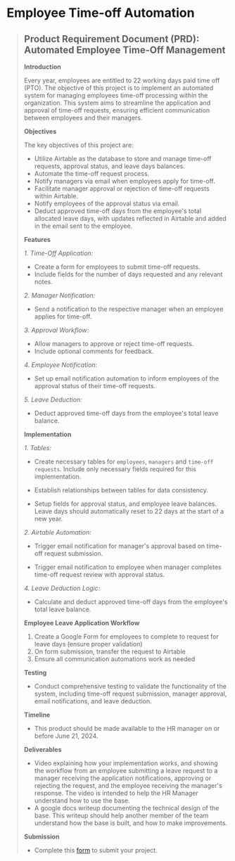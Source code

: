 # Employee Time-off Automation

>## Product Requirement Document (PRD): Automated Employee Time-Off Management
>
>**Introduction**
>
>Every year, employees are entitled to 22 working days paid time off (PTO). The objective of this project is to implement an automated system for managing employees time-off processing within the organization. This system aims to streamline the application and approval of time-off requests, ensuring efficient communication between employees and their managers.
>
>**Objectives**
>
>The key objectives of this project are:
>
>- Utilize Airtable as the database to store and manage time-off requests, approval status, and leave days balances.
>- Automate the time-off request process.
>- Notify managers via email when employees apply for time-off.
>- Facilitate manager approval or rejection of time-off requests within Airtable.
>- Notify employees of the approval status via email.
>- Deduct approved time-off days from the employee's total allocated leave days, with updates reflected in Airtable and added in the email sent to the employee.
>
>**Features**
>
>*1. Time-Off Application:*
>
>- Create a form for employees to submit time-off requests.
>- Include fields for the number of days requested and any relevant notes.
>
>*2. Manager Notification:*
>
>- Send a notification to the respective manager when an employee applies for time-off.
>
>*3. Approval Workflow:*
>
>- Allow managers to approve or reject time-off requests.
>- Include optional comments for feedback.
>
>*4. Employee Notification:*
>
>- Set up email notification automation to inform employees of the approval status of their time-off requests.
>
>*5. Leave Deduction:*
>
>- Deduct approved time-off days from the employee's total leave balance.
>
>**Implementation**
>
>*1. Tables:*
>
>- Create necessary tables for `employees`, `managers` and `time-off requests`. Include only necessary fields required for this implementation.
>
>- Establish relationships between tables for data consistency.
>
>- Setup fields for approval status, and employee leave balances. Leave days should automatically reset to 22 days at the start of a new year.
>
>*2. Airtable Automation:*
>
>- Trigger email notification for manager's approval based on time-off request submission.
>
>- Trigger email notification to employee when manager completes time-off request review with approval status.
>
>*4. Leave Deduction Logic:*
>
>- Calculate and deduct approved time-off days from the employee's total leave balance.
>
>**Employee Leave Application Workflow**
>
>1. Create a Google Form for employees to complete to request for leave days (ensure proper validation)
>2. On form submission, transfer the request to Airtable
>3. Ensure all communication automations work as needed 
>
>**Testing**
>
>- Conduct comprehensive testing to validate the functionality of the system, including time-off request submission, manager approval, email notifications, and leave deduction.
>
>**Timeline**
>
>- This product should be made available to the HR manager on or before June 21, 2024.
>
>**Deliverables**
>
>- Video explaining how your implementation works, and showing the workflow from an employee submitting a leave request to a manager receiving the application notifications, approving or rejecting the request, and the employee receiving the manager's response. The video is intended to help the HR Manager understand how to use the base.
>- A google docs writeup documenting the technical design of the base. This writeup should help another member of the team understand how the base is built, and how to make improvements.
>
>**Submission**
>
>- Complete this [form](https://airtable.com/appdi1dZ5NJo3ryDG/pagT7uYNZ2htBFc2A/form) to submit your project.
>
